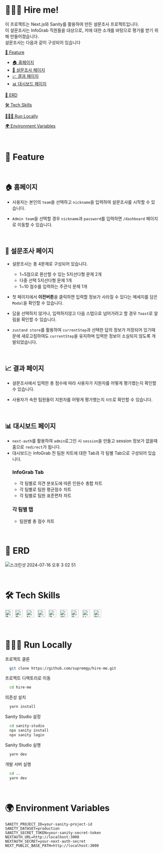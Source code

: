 # 🙋🏻‍♂️ Hire me!

이 프로젝트는 Next.js와 Sanity를 활용하여 만든 설문조사 프로젝트입니다.
<br/>
이 설문조사는 InfoGrab 직원들을 대상으로, 저에 대한 소개를 바탕으로 평가를 받기 위해 만들어졌습니다.
<br/>
설문조사는 다음과 같이 구성되어 있습니다

[🌟 Feature](#-feature)
   - [🏠 홈페이지](#-홈페이지)
   - [📝 설문조사 페이지](#-설문조사-페이지)
   - [📈 결과 페이지](#-결과-페이지)
   - [📊 대시보드 페이지](#-대시보드-페이지)
     
[🧩 ERD](#-ERD)

[🛠️ Tech Skills](#️-tech-skills)

[🏃🏻‍♂️ Run Locally](#️-run-locally)

[🌍 Environment Variables](#-envirenment-variables)

   </br>

# 🌟 Feature

   </br>

## 🏠 홈페이지

- 사용자는 본인의 `team`을 선택하고 `nickname`을 입력하여 설문조사를 시작할 수 있습니다.
- `Admin team`을 선택할 경우 `nickname`과 `password`를 입력하면 `/dashboard` 페이지로 이동할 수 있습니다.

  <br/>

## 📝 설문조사 페이지

- 설문조사는 총 4문제로 구성되어 있습니다.
  - 1~5점으로 환산할 수 있는 5지선다형 문제 2개
  - 다중 선택 5지선다형 문제 1개
  - 1~10 점수를 입력하는 주관식 문제 1개
- 첫 페이지에서 <b>이전버튼</b>을 클릭하면 입력할 정보가 사라질 수 있다는 메세지를 담은 `Modal`을 확인할 수 있습니다.
- 답을 선택하지 않거나, 입력하지않고 다음 스텝으로 넘어가려고 할 경우 `Toast`로 알림을 확인할 수 있습니다.
- `zustand store`를 활용하여 `currentStep`과 선택한 답의 정보가 저장되어 있기때문에 새로고침하여도 `currentStep`을 유지하며 입력한 정보이 소실되지 않도록 개발되었습니다.

  <br/>

## 📈 결과 페이지

- 설문조사에서 입력한 총 점수에 따라 사용자가 지원자를 어떻게 평가했는지 확인할 수 있습니다.
- 사용자가 속한 팀원들이 지원자를 어떻게 평가했는지 `차트`로 확인할 수 있습니다.

  <br/>

## 📊 대시보드 페이지

- `next-auth`를 활용하여 `admin`로그인 시 `session`을 만들고 session 정보가 없을때 홈으로 `redirect`가 됩니다.
- 대시보드는 InfoGrab 전 팀원 차트에 대한 Tab과 각 팀별 Tab으로 구성되어 있습니다.
  ### <b>InfoGrab Tab</b>
  - 각 팀별로 의견 분포도에 따른 인원수 총합 차트
  - 각 팀별로 팀원 평균점수 차트
  - 각 팀별로 팀원 표준편차 차트
  ### <b>각 팀별 탭</b>
  - 팀원별 총 점수 차트

</br>

# 🧩 ERD

![스크린샷 2024-07-16 오후 3 02 51](https://github.com/user-attachments/assets/711b0bc2-5617-4815-8e35-bf03e57bbbe6)

</br>

# 🛠️ Tech Skills

<img src="https://img.shields.io/badge/TypeScript-282C34?logo=typescript&logoColor=23007ACC" alt="Typescript logo" title="Typescript" height="25" />&nbsp;
<img src="https://img.shields.io/badge/React-282C34?logo=react&logoColor=23007ACC" alt="React logo" title="React" height="25" />
&nbsp;
<img src="https://img.shields.io/badge/Next-282C34?logo=next.js&logoColor=23007ACC" alt="Next logo" title="Next" height="25" />
&nbsp;
<img src="https://img.shields.io/badge/Tailwindcss-282C34?logo=tailwindcss&logoColor=23007ACC" alt="Tailwindcss logo" title="Tailwindcss" height="25" />
&nbsp;
<img src="https://img.shields.io/badge/Zustand-282C34.svg?logo=" alt="Zustand logo" title="Zustand" height="25" />
&nbsp;
<img src="https://img.shields.io/badge/ChartJS-282C34?logo=chartJS&logoColor=23007ACC" alt="ChartJS logo" title="ChartJS" height="25" />
&nbsp;
<img src="https://img.shields.io/badge/Sanity-282C34?logo=sanity&logoColor=23007ACC" alt="Sanity logo" title="Sanity" height="25" />
&nbsp;
<img src="https://img.shields.io/badge/Vercel-282C34?logo=vercel&logoColor=23007ACC" alt="Vercel logo" title="Vercel" height="25" />
&nbsp;
<img src="https://img.shields.io/badge/Github-282C34?logo=github&logoColor=23007ACC" alt="Github logo" title="Github" height="25" />
&nbsp;

<br>

# 🏃🏻‍♂️ Run Locally

프로젝트 클론

```bash
  git clone https://github.com/supremgy/hire-me.git
```

프로젝트 디렉토리로 이동

```bash
  cd hire-me
```

의존성 설치

```bash
  yarn install
```

Sanity Studio 설정

```bash
  cd sanity-studio
  npx sanity install
  npx sanity login
```

Sanity Studio 실행

```bash
  yarn dev
```

개발 서버 실행

```bash
  cd ..
  yarn dev
```

<br>

# 🌍 Environment Variables
```plaintext
SANITY_PROJECT_ID=your-sanity-project-id
SANITY_DATASET=production
SANITY_SECRET_TOKEN=your-sanity-secret-token
NEXTAUTH_URL=http://localhost:3000
NEXTAUTH_SECRET=your-next-auth-secret
NEXT_PUBLIC_BASE_PATH=http://localhost:3000
```
